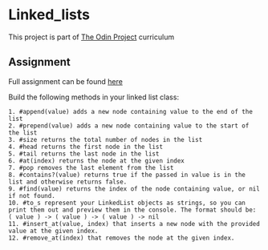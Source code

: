 # Linked_lists
This project is part of [The Odin Project](https://www.theodinproject.com) curriculum

## Assignment
Full assignment can be found [here](https://www.theodinproject.com/paths/full-stack-ruby-on-rails/courses/ruby-programming/lessons/linked-lists)

Build the following methods in your linked list class:

    1. #append(value) adds a new node containing value to the end of the list
    2. #prepend(value) adds a new node containing value to the start of the list
    3. #size returns the total number of nodes in the list
    4. #head returns the first node in the list
    5. #tail returns the last node in the list
    6. #at(index) returns the node at the given index
    7. #pop removes the last element from the list
    8. #contains?(value) returns true if the passed in value is in the list and otherwise returns false.
    9. #find(value) returns the index of the node containing value, or nil if not found.
    10. #to_s represent your LinkedList objects as strings, so you can print them out and preview them in the console. The format should be: ( value ) -> ( value ) -> ( value ) -> nil
    11. #insert_at(value, index) that inserts a new node with the provided value at the given index.
    12. #remove_at(index) that removes the node at the given index.
